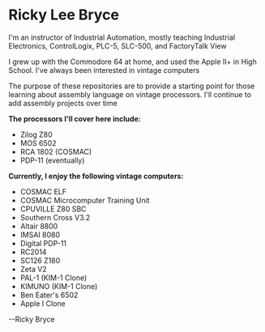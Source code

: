 <h1>Ricky Lee Bryce</h1>
<p>I'm an instructor of Industrial Automation, mostly teaching Industrial Electronics, ControlLogix, PLC-5, SLC-500, and FactoryTalk View</p>
<p>I grew up with the Commodore 64 at home, and used the Apple II+ in High School.  I've always been interested in vintage computers</p>
<p>The purpose of these repositories are to provide a starting point for those learning about assembly language on vintage processors.  I'll continue to add assembly projects over time</p>
<p><b>The processors I'll cover here include:</b>
<ul>
  <li>Zilog Z80</li>
  <li>MOS 6502</li>
  <li>RCA 1802 (COSMAC)</li>
  <li>PDP-11 (eventually)</li>
</ul>
<p><b>Currently, I enjoy the following vintage computers:</b>
<ul>
  <li>COSMAC ELF</li>
  <li>COSMAC Microcomputer Training Unit</li>
  <li>CPUVILLE Z80 SBC</li>
  <li>Southern Cross V3.2</li>
  <li>Altair 8800</li>
  <li>IMSAI 8080</li>
  <li>Digital PDP-11</li>
  <li>RC2014</li>
  <li>SC126 Z180</li>
  <li>Zeta V2</li>
  <li>PAL-1 (KIM-1 Clone)</li>
  <li>KIMUNO (KIM-1 Clone)</li>
  <li>Ben Eater's 6502</li>
  <li>Apple I Clone</li>
</ul>
<p>
--Ricky Bryce
